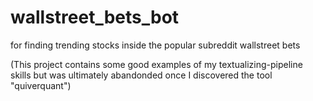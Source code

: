 # wallstreet_bets_bot
 for finding trending stocks inside the popular subreddit wallstreet bets

(This project contains some good examples of my textualizing-pipeline skills but was ultimately abandonded once I discovered the tool "quiverquant")
